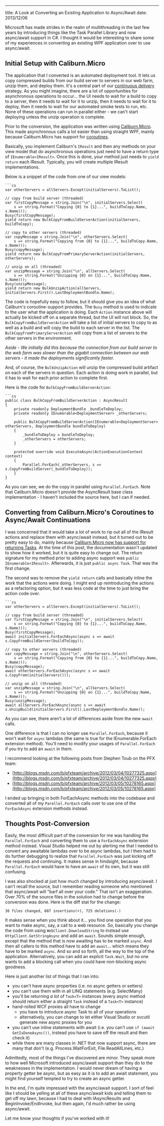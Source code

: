 ---
title: A Look at Converting an Existing Application to Async/Await
date: 2013/12/06

Microsoft has made strides in the realm of multithreading in the last few years by introducing things like the Task Parallel Library and now async/await support in C#. I thought it would be interesting to share some of my experiences in converting an existing WPF application over to use async/await.

## Initial Setup with Caliburn.Micro

The application that I converted is an automated deployment tool. It lets us copy compressed builds from our build server to servers in our web farm, unzip them, and deploy them. It's a central part of our [continuous delivery](http://en.wikipedia.org/wiki/Continuous_delivery) strategy. As you might imagine, there are a lot of opportunities for asynchronous operations to occur... the UI needs to wait for a build to copy to a server, then it needs to wait for it to unzip, then it needs to wait for it to deploy, then it needs to wait for our automated smoke tests to run, etc. None of these operations can run in parallel either - we can't start deploying unless the unzip operation is complete.

Prior to the conversion, the application was written using [Caliburn.Micro](http://caliburnmicro.codeplex.com/). This made asynchronous calls a lot easier than using straight WPF, mainly because Caliburn.Micro has support for [coroutines](http://caliburnmicro.codeplex.com/wikipage?title=IResult%20and%20Coroutines).

Basically, you implement Caliburn's `IResult` and then any methods on your view model that do asynchronous operations just need to have a return type of `IEnumerable<IResult>`. Once this is done, your method just needs to `yield return` each IResult. Typically, you will create multiple IResult implementations.

Below is a snippet of the code from one of our view models:

    ```cs
    var otherServers = allServers.Except(initialServers).ToList();

    // copy from build server (threaded)
    var firstCopyMessage = string.Join("\n", initialServers.Select(
        s => string.Format("Copying {0} to {1}...", buildToCopy.Name, s.Name)));
    Busy(firstCopyMessage);
    yield return new BulkCopyFromBuildServerAction(initialServers, buildToCopy);

    // copy to other servers (threaded)
    var copyMessage = string.Join("\n", otherServers.Select(
        s => string.Format("Copying from {0} to {1}...", buildToCopy.Name, s.Name)));
    Busy(copyMessage);
    yield return new BulkCopyFromPrimaryServerAction(initialServers, otherServers);

    // unzip on all (threaded)
    var unzipMessage = string.Join("\n", allServers.Select(
        s => string.Format("Unzipping {0} on {1}...", buildToCopy.Name, s.Name)));
    Busy(unzipMessage);
    yield return new BulkUnzipAction(allServers, initialServers.First().LastDeploymentBundle.Name);

The code is hopefully easy to follow, but it should give you an idea of what Caliburn's coroutine-support provides. The `Busy` method is used to indicate to the user what the application is doing. Each `Action` instance above will actually be kicked off on a separate thread, but the UI will not block. So, the `BulkCopyFromBuildServerAction` will take a list of initial servers to copy to as well as a build and will copy the build to each server in the list. The `BulkCopyFromPrimaryServerAction` will copy from a list of servers to the other servers in the environment.

*Aside - We initially did this because the connection from our build server to the web farm was slower than the gigabit connection between our web servers - it made the deployments significantly faster.*

And, of course, the `BulkUnzipAction` will unzip the compressed build artifact on each of the servers in question. Each action is doing work in parallel, but it has to wait for each prior action to complete first.

Here is the code for `BulkCopyFromBuildServerAction`:

    ```cs
    public class BulkCopyFromBuildServerAction : AsyncResult
    {
        private readonly DeploymentBundle _bundleToDeploy;
        private readonly IEnumerable<DeploymentServer> _otherServers;

        public BulkCopyFromBuildServerAction(IEnumerable<DeploymentServer> otherServers, DeploymentBundle bundleToDeploy)
        {
            _bundleToDeploy = bundleToDeploy;
            _otherServers = otherServers;
        }

        protected override void ExecuteAsync(ActionExecutionContext context)
        {
            Parallel.ForEach(_otherServers, s => s.CopyFromBuildServer(_bundleToDeploy));
        }
    }

As you can see, we do the copy in parallel using `Parallel.ForEach`. Note that Caliburn.Micro doesn't provide the AsyncResult base class implementation - I haven't included the source here, but I can if needed.

## Converting from Caliburn.Micro's Coroutines to Async/Await Continuations

I was concerned that it would take a lot of work to rip out all of the IResult actions and replace them with async/await instead, but it turned out to be pretty easy to do, mainly because [Caliburn.Micro now has support for returning Tasks](http://caliburnmicro.codeplex.com/wikipage?title=Async%20%28Task%29%20Support&referringTitle=Documentation). At the time of this post, the documentation wasn't updated to show how it worked, but it is quite easy to change out. The return signature for my method prior to adding async support was `public IEnumerable<IResult>`. Afterwards, it is just `public async Task`. That was the first change.

The second was to remove the `yield return` calls and basically inline the work that the actions were doing. I might end up reintroducing the actions as a refactoring option, but it was less code at the time to just bring the action code over.

    ```cs
    var otherServers = allServers.Except(initialServers).ToList();

    // copy from build server (threaded)
    var firstCopyMessage = string.Join("\n", initialServers.Select(
        s => string.Format("Copying {0} to {1}...", buildToCopy.Name, s.Name)));
    Busy(firstCopyMessage);
    await initialServers.ForEachAsync(async s => await s.CopyFromBuildServer(buildToCopy));

    // copy to other servers (threaded)
    var copyMessage = string.Join("\n", otherServers.Select(
        s => string.Format("Copying from {0} to {1}...", buildToCopy.Name, s.Name)));
    Busy(copyMessage);
    await otherServers.ForEachAsync(async s => await s.CopyFrom(initialServers()));

    // unzip on all (threaded)
    var unzipMessage = string.Join("\n", allServers.Select(
        s => string.Format("Unzipping {0} on {1}...", buildToCopy.Name, s.Name)));
    Busy(unzipMessage);
    await allServers.ForEachAsync(async s => await s.UnzipBuild(initialServers.First().LastDeploymentBundle.Name));

As you can see, there aren't a lot of differences aside from the new `await` calls.

One difference is that I can no longer use `Parallel.ForEach`, because it won't wait for `async` lambdas (the same is true for the IEnumerable<T>.ForEach extension method). You'll need to modify your usages of `Parallel.ForEach` if you try to add an `await` in them.

I recommend looking at the following posts from Stephen Toub on the PFX team:

- [http://blogs.msdn.com/b/pfxteam/archive/2012/03/04/10277325.aspx](http://blogs.msdn.com/b/pfxteam/archive/2012/03/04/10277325.aspx)
- [http://blogs.msdn.com/b/pfxteam/archive/2012/03/05/10278165.aspx](http://blogs.msdn.com/b/pfxteam/archive/2012/03/05/10278165.aspx)

I ended up bringing in both ForEachAsync methods into the codebase and converted all of my `Parellel.ForEach` calls over to use one of the `ForEachAsync` extension methods instead.

## Thoughts Post-Conversion

Easily, the most difficult part of the conversion for me was handling the `Parallel.ForEach` and converting them to use a `ForEachAsync` extension method instead. Visual Studio helped me out by alerting me that I needed to convert any awaitable lambdas over to be async lambdas, but I then had to do further debugging to realize that `Parallel.ForEach` was just kicking off the requests and continuing. It makes sense in hindsight, because `Parallel.ForEach` would have to have an `await` of its own, but it was still confusing.

I was also shocked at just how much changed by introducing async/await. I can't recall the source, but I remember reading someone who mentioned that async/await will "barf all over your code." That isn't an exaggeration. Over 70% of the source files in the solution had to change before the conversion was done. Here is the diff stat for the change:

    36 files changed, 607 insertions(+), 725 deletions(-)

It makes sense when you think about it... you find one operation that you want to make async, say, a call to a web resource. So, basically you change the code from using `WebClient.DownloadString` to instead use `HttpClient.GetStringAsync` and add an `await`. Sounds simple enough, except that the method that is now awaiting has to be marked `async`. And then all callers to this method have to add an `await`... which means they have to be marked `async`. And so and so forth, all the way to the top of the application. Alternatively, you can add an explicit `Task.Wait`, but no one wants to add a blocking call when you could have non-blocking async goodness.

Here is just another list of things that I ran into:

- you can't have async properties (i.e. no async getters or setters)
- you can't use them with in all LINQ statements (e.g. SelectMany)
- you'll be returning *a lot* of `Task<T>` instances (every async method should return either a straight `Task` instead of a `Task<T>` instance)
- hand-rolled WCF proxies all have to change
    - you have to introduce async Task to all of your operations
    - alternatively, you can change to let either Visual Studio or svcutil generate new async proxies for you
- you can't use inline statements with await (i.e. you can't use `if (await GetIsDoneAsync())`, instead you have to save off the result and then check it)
- while there are many classes in .NET that now support async, there are many that don't (e.g. Process.WaitForExit, File.ReadAllLines, etc.)

Admittedly, most of the things I've discovered are minor. They speak more to how well Microsoft introduced async/await support than they do to the weaknesses in the implementation. I would never dream of having a property getter be async, but as easy as it is to add an await statement, you might find yourself tempted to try to create an async getter.

In the end, I'm quite impressed with the async/await support. I sort of feel like I should be yelling at all of these async/await kids and telling them to get off my lawn, because I had to deal with IAsyncResults and BeginInvoke/EndInvoke, but then again, I'd much rather be using async/await.

Let me know your thoughts if you've worked with it!
